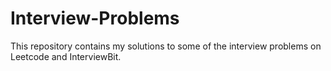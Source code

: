 # Interview-Problems
This repository contains my solutions to some of the interview problems on Leetcode and InterviewBit.


